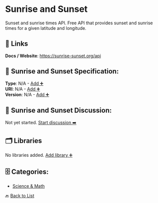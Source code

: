 # Sunrise and Sunset

Sunset and sunrise times API. Free API that provides sunset and sunrise times for a given latitude and longitude.

##  🔗 Links
**Docs / Website**: https://sunrise-sunset.org/api

## 🧬 Sunrise and Sunset Specification:
**Type**: N/A - [Add ➕](https://github.com/apis-list/apis-list/edit/main/apis.yaml#L18540)  
**URI**: N/A - [Add ➕](https://github.com/apis-list/apis-list/edit/main/apis.yaml#L18540)  
**Version**: N/A - [Add ➕](https://github.com/apis-list/apis-list/edit/main/apis.yaml#L18540)

## 💬 Sunrise and Sunset Discussion:
Not yet started. [Start discussion ➡️](https://github.com/apis-list/apis-list/discussions/new)

## 🗂️ Libraries

No libraries added. [Add library ➕](https://github.com/apis-list/apis-list/edit/main/apis.yaml#L18540)    


## 🗄️ Categories:
- [Science & Math](https://github.com/apis-list/apis-list#science--math-)

🔙  [Back to List](https://github.com/apis-list/apis-list)
